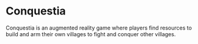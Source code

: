 # Conquestia

Conquestia is an augmented reality game where players find resources to build and arm their own villages to fight and conquer other villages.
